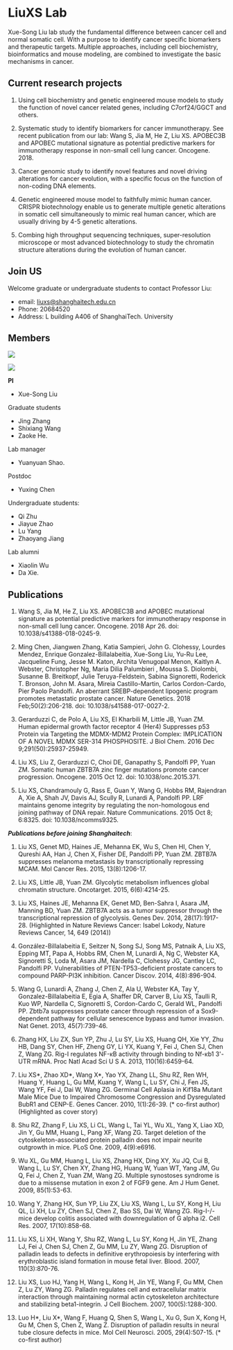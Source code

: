 # LiuXS Lab

Xue-Song Liu lab study the fundamental difference between cancer cell and normal somatic cell. With a purpose to identify cancer specific biomarkers and therapeutic targets. Multiple approaches, including cell biochemistry, bioinformatics and mouse modeling, are combined to investigate the basic mechanisms in cancer.

## Current research projects

1. Using cell biochemistry and genetic engineered mouse models to study the function of novel cancer related genes, including C7orf24/GGCT and others.  

1. Systematic study to identify biomarkers for cancer immunotherapy. See recent publication from our lab: Wang S, Jia M, He Z, Liu XS. APOBEC3B and APOBEC mutational signature as potential predictive markers for immunotherapy response in non-small cell lung cancer. Oncogene. 2018. 

1. Cancer genomic study to identify novel features and novel driving alterations for cancer evolution, with a specific focus on the function of non-coding DNA elements. 

1. Genetic engineered mouse model to faithfully mimic human cancer. CRISPR biotechnology enable us to generate multiple genetic alterations in somatic cell simultaneously to mimic real human cancer, which are usually driving by 4-5 genetic alterations.  

1. Combing high throughput sequencing techniques, super-resolution microscope or most advanced biotechnology to study the chromatin structure alterations during the evolution of human cancer.  


## Join US

Welcome graduate or undergraduate students to contact Professor Liu:

* email: <liuxs@shanghaitech.edu.cn>
* Phone: 20684520  
* Address: L building A406 of ShanghaiTech. University 


## Members

![](/group1.jpg)

![](/group2.jpg)

**PI**

* Xue-Song Liu

Graduate students

* Jing Zhang
* Shixiang Wang 
* Zaoke He. 

Lab manager 

* Yuanyuan Shao.

Postdoc 

* Yuxing Chen

Undergraduate students:

* Qi Zhu
* Jiayue Zhao
* Lu Yang
* Zhaoyang Jiang  

Lab alumni

* Xiaolin Wu
* Da Xie. 

## Publications

1. Wang S, Jia M, He Z, Liu XS. APOBEC3B and APOBEC mutational signature as potential predictive markers for immunotherapy response in non-small cell lung cancer. Oncogene. 2018 Apr 26. doi: 10.1038/s41388-018-0245-9. 

1. Ming Chen, Jiangwen Zhang, Katia Sampieri, John G. Clohessy, Lourdes Mendez, Enrique Gonzalez-Billalabeitia, Xue-Song Liu, Yu-Ru Lee, Jacqueline Fung, Jesse M. Katon, Archita Venugopal Menon, Kaitlyn A. Webster, Christopher Ng, Maria Dilia Palumbieri , Moussa S. Diolombi, Susanne B. Breitkopf, Julie Teruya-Feldstein, Sabina Signoretti, Roderick T. Bronson, John M. Asara, Mireia Castillo-Martin, Carlos Cordon-Cardo, Pier Paolo Pandolfi. An aberrant SREBP-dependent lipogenic program promotes metastatic prostate cancer. Nature Genetics. 2018 Feb;50(2):206-218. doi: 10.1038/s41588-017-0027-2. 

1. Gerarduzzi C, de Polo A, Liu XS, El Kharbili M, Little JB, Yuan ZM. Human epidermal growth factor receptor 4 (Her4) Suppresses p53 Protein via Targeting the MDMX-MDM2 Protein Complex: IMPLICATION OF A NOVEL MDMX SER-314 PHOSPHOSITE. J Biol Chem. 2016 Dec 9;291(50):25937-25949. 

1. Liu XS, Liu Z, Gerarduzzi C, Choi DE, Ganapathy S, Pandolfi PP, Yuan ZM. Somatic human ZBTB7A zinc finger mutations promote cancer progression. Oncogene. 2015 Oct 12. doi: 10.1038/onc.2015.371.

1. Liu XS, Chandramouly G, Rass E, Guan Y, Wang G, Hobbs RM, Rajendran A, Xie A, Shah JV, Davis AJ, Scully R, Lunardi A, Pandolfi PP. LRF maintains genome integrity by regulating the non-homologous end joining pathway of DNA repair. Nature Communications. 2015 Oct 8; 6:8325. doi: 10.1038/ncomms9325. 

**_Publications before joining Shanghaitech_**:  

1. Liu XS, Genet MD, Haines JE, Mehanna EK, Wu S, Chen HI, Chen Y, Qureshi AA, Han J, Chen X, Fisher DE, Pandolfi PP, Yuan ZM. ZBTB7A suppresses melanoma metastasis by transcriptionally repressing MCAM. Mol Cancer Res. 2015, 13(8):1206-17.

1. Liu XS, Little JB, Yuan ZM. Glycolytic metabolism influences global chromatin structure. Oncotarget. 2015, 6(6):4214-25.

1. Liu XS, Haines JE, Mehanna EK, Genet MD, Ben-Sahra I, Asara JM, Manning BD, Yuan ZM. ZBTB7A acts as a tumor suppressor through the transcriptional repression of glycolysis. Genes Dev. 2014, 28(17):1917-28. (Highlighted in Nature Reviews Cancer: Isabel Lokody,	Nature Reviews Cancer, 14, 649 (2014))  

1. González-Billalabeitia E, Seitzer N, Song SJ, Song MS, Patnaik A, Liu XS, Epping MT, Papa A, Hobbs RM, Chen M, Lunardi A, Ng C, Webster KA, Signoretti S, Loda M, Asara JM, Nardella C, Clohessy JG, Cantley LC, Pandolfi PP. Vulnerabilities of PTEN-TP53-deficient prostate cancers to compound PARP-PI3K inhibition. Cancer Discov. 2014, 4(8):896-904. 

1. Wang G, Lunardi A, Zhang J, Chen Z, Ala U, Webster KA, Tay Y, Gonzalez-Billalabeitia E, Egia A, Shaffer DR, Carver B, Liu XS, Taulli R, Kuo WP, Nardella C, Signoretti S, Cordon-Cardo C, Gerald WL, Pandolfi PP. Zbtb7a suppresses prostate cancer through repression of a Sox9-dependent pathway for cellular senescence bypass and tumor invasion. Nat Genet. 2013, 45(7):739-46. 

1. Zhang HX, Liu ZX, Sun YP, Zhu J, Lu SY, Liu XS, Huang QH, Xie YY, Zhu HB, Dang SY, Chen HF, Zheng GY, Li YX, Kuang Y, Fei J, Chen SJ, Chen Z, Wang ZG. Rig-I regulates NF-κB activity through binding to Nf-κb1 3'-UTR mRNA. Proc Natl Acad Sci U S A. 2013, 110(16):6459-64. 

1. Liu XS*, Zhao XD*, Wang X*, Yao YX, Zhang LL, Shu RZ, Ren WH, Huang Y, Huang L, Gu MM, Kuang Y, Wang L, Lu SY, Chi J, Fen JS, Wang YF, Fei J, Dai W, Wang ZG. Germinal Cell Aplasia in Kif18a Mutant Male Mice Due to Impaired Chromosome Congression and Dysregulated BubR1 and CENP-E. Genes Cancer. 2010, 1(1):26-39. (* co-first author) (Highlighted as cover story) 

1. Shu RZ, Zhang F, Liu XS, Li CL, Wang L, Tai YL, Wu XL, Yang X, Liao XD, Jin Y, Gu MM, Huang L, Pang XF, Wang ZG. Target deletion of the cytoskeleton-associated protein palladin does not impair neurite outgrowth in mice. PLoS One. 2009, 4(9):e6916. 

1. Wu XL, Gu MM, Huang L, Liu XS, Zhang HX, Ding XY, Xu JQ, Cui B, Wang L, Lu SY, Chen XY, Zhang HG, Huang W, Yuan WT, Yang JM, Gu Q, Fei J, Chen Z, Yuan ZM, Wang ZG. Multiple synostoses syndrome is due to a missense mutation in exon 2 of FGF9 gene. Am J Hum Genet. 2009, 85(1):53-63. 

1. Wang Y, Zhang HX, Sun YP, Liu ZX, Liu XS, Wang L, Lu SY, Kong H, Liu QL, Li XH, Lu ZY, Chen SJ, Chen Z, Bao SS, Dai W, Wang ZG. Rig-I-/- mice develop colitis associated with downregulation of G alpha i2. Cell Res. 2007, 17(10):858-68.

1. Liu XS, Li XH, Wang Y, Shu RZ, Wang L, Lu SY, Kong H, Jin YE, Zhang LJ, Fei J, Chen SJ, Chen Z, Gu MM, Lu ZY, Wang ZG. Disruption of palladin leads to defects in definitive erythropoiesis by interfering with erythroblastic island formation in mouse fetal liver. Blood. 2007, 110(3):870-76. 

1. Liu XS, Luo HJ, Yang H, Wang L, Kong H, Jin YE, Wang F, Gu MM, Chen Z, Lu ZY, Wang ZG. Palladin regulates cell and extracellular matrix interaction through maintaining normal actin cytoskeleton architecture and stabilizing beta1-integrin. J Cell Biochem. 2007, 100(5):1288-300.

1. Luo H*, Liu X*, Wang F, Huang Q, Shen S, Wang L, Xu G, Sun X, Kong H, Gu M, Chen S, Chen Z, Wang Z. Disruption of palladin results in neural tube closure defects in mice. Mol Cell Neurosci. 2005, 29(4):507-15. (* co-first author)
